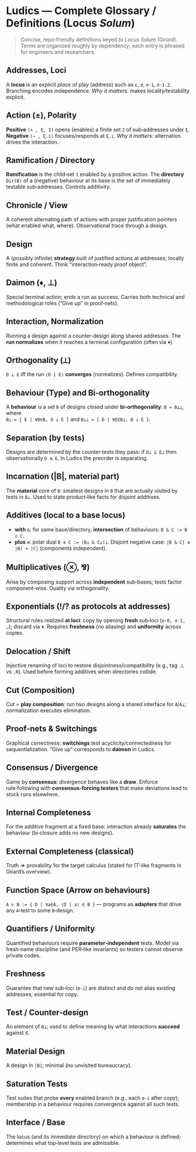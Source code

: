 # Ludics — Complete Glossary / Definitions (Locus *Solum*)

> Concise, repo‑friendly definitions keyed to *Locus Solum* (Girard). Terms are organized roughly by dependency; each entry is phrased for engineers and researchers.

## Addresses, Loci
A **locus** is an explicit *place* of play (address) such as `ε`, `σ`, `σ·1`, `σ·1.2`. Branching encodes independence. *Why it matters:* makes locality/testability explicit.

## Action (±), Polarity
**Positive** `(+ , ξ, I)` opens (enables) a finite set `I` of sub‑addresses under `ξ`. **Negative** `(− , ξ.i)` focuses/responds at `ξ.i`. *Why it matters:* alternation drives the interaction.

## Ramification / Directory
**Ramification** is the child‑set `I` enabled by a positive action. The **directory** `Dir(B)` of a (negative) behaviour at its base is the set of immediately testable sub‑addresses. Controls additivity.

## Chronicle / View
A coherent alternating path of actions with proper justification pointers (what enabled what, where). Observational trace through a design.

## Design
A (possibly infinite) **strategy** built of justified actions at addresses; locally finite and coherent. Think “interaction‑ready proof object”.

## Daimon (♦, ⊥)
Special terminal action; ends a run as success. Carries both technical and methodological roles (“Give up” in proof‑nets).

## Interaction, Normalization
Running a design against a counter‑design along shared addresses. The **run normalizes** when it reaches a terminal configuration (often via `♦`).

## Orthogonality (⟂)
`D ⟂ E` iff the run `⟨D | E⟩` **converges** (normalizes). Defines compatibility.

## Behaviour (Type) and Bi‑orthogonality
A **behaviour** is a set `B` of designs closed under **bi‑orthogonality**: `B = B⊥⊥`, where  
`B⊥ = { E | ∀D∈B, D ⟂ E }` and `B⊥⊥ = { D | ∀E∈B⊥, D ⟂ E }`.

## Separation (by tests)
Designs are determined by the counter‑tests they pass: if `D⊥ ⊆ E⊥` then observationally `D ≼ E`. In Ludics the preorder is separating.

## Incarnation (|B|, material part)
The **material** core of `B`: smallest designs in `B` that are actually visited by tests in `B⊥`. Used to state product‑like facts for disjoint additives.

## Additives (local to a base locus)
- **with** `&`: for same base/directory, **intersection** of behaviours: `B & C := B ∩ C`.
- **plus** `⊕`: polar dual `B ⊕ C := (B⊥ & C⊥)⊥`.
Disjoint negative case: `|B & C| ≅ |B| × |C|` (components independent).

## Multiplicatives (⊗, ⅋)
Arise by composing support across **independent** sub‑bases; tests factor component‑wise. Duality via orthogonality.

## Exponentials (!/? as protocols at addresses)
Structural rules realized **at loci**: copy by opening **fresh** sub‑loci (`σ·0, σ·1, …`); discard via `♦`. Requires **freshness** (no aliasing) and **uniformity** across copies.

## Delocation / Shift
Injective renaming of loci to restore disjointness/compatibility (e.g., tag `.L` vs `.R`). Used before forming additives when directories collide.

## Cut (Composition)
Cut = **play composition**: run two designs along a shared interface for `A`/`A⊥`; normalization executes elimination.

## Proof‑nets & Switchings
Graphical correctness: **switchings** test acyclicity/connectedness for sequentialization. “Give up” corresponds to **daimon** in Ludics.

## Consensus / Divergence
Game by **consensus**: divergence behaves like a **draw**. Enforce rule‑following with **consensus‑forcing testers** that make deviations lead to stuck runs elsewhere.

## Internal Completeness
For the additive fragment at a fixed base: interaction already **saturates** the behaviour (bi‑closure adds no new designs).

## External Completeness (classical)
Truth ⇒ provability for the target calculus (stated for Π¹‑like fragments in Girard’s overview).

## Function Space (Arrow on behaviours)
`A ⊢ B := { D | ∀a∈A, ⟨D | a⟩ ∈ B }` — programs as **adapters** that drive any `A`‑test to some `B`‑design.

## Quantifiers / Uniformity
Quantified behaviours require **parameter‑independent** tests. Model via fresh‑name discipline (and PER‑like invariants) so testers cannot observe private codes.

## Freshness
Guarantee that new sub‑loci (`σ·i`) are distinct and do not alias existing addresses; essential for copy.

## Test / Counter‑design
An element of `B⊥`; used to define meaning by what interactions **succeed** against it.

## Material Design
A design in `|B|`; minimal (no unvisited bureaucracy).

## Saturation Tests
Test suites that probe **every** enabled branch (e.g., each `σ·i` after copy); membership in a behaviour requires convergence against all such tests.

## Interface / Base
The locus (and its immediate directory) on which a behaviour is defined; determines what top‑level tests are admissible.
